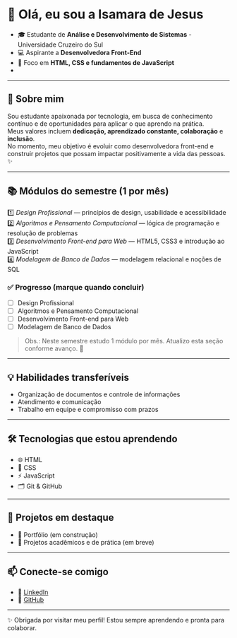 # 👋 Olá, eu sou a Isamara de Jesus

- 🎓 Estudante de **Análise e Desenvolvimento de Sistemas** - Universidade Cruzeiro do Sul
- 💻 Aspirante a **Desenvolvedora Front-End**
- 🚀 Foco em **HTML, CSS e fundamentos de JavaScript**
- 

---

## 🌱 Sobre mim
Sou estudante apaixonada por tecnologia, em busca de conhecimento contínuo e de oportunidades para aplicar o que aprendo na prática.  
Meus valores incluem **dedicação, aprendizado constante, colaboração** e **inclusão**.  
No momento, meu objetivo é evoluir como desenvolvedora front-end e construir projetos que possam impactar positivamente a vida das pessoas. ✨

---

## 📚 Módulos do semestre (1 por mês)
1️⃣ *Design Profissional* — princípios de design, usabilidade e acessibilidade  
2️⃣ *Algoritmos e Pensamento Computacional* — lógica de programação e resolução de problemas  
3️⃣ *Desenvolvimento Front-end para Web* — HTML5, CSS3 e introdução ao JavaScript  
4️⃣ *Modelagem de Banco de Dados* — modelagem relacional e noções de SQL

### ✅ Progresso (marque quando concluir)
- [ ] Design Profissional  
- [ ] Algoritmos e Pensamento Computacional  
- [ ] Desenvolvimento Front-end para Web  
- [ ] Modelagem de Banco de Dados

> Obs.: Neste semestre estudo 1 módulo por mês. Atualizo esta seção conforme avanço. 🚀

---

## 💡 Habilidades transferíveis
- Organização de documentos e controle de informações  
- Atendimento e comunicação  
- Trabalho em equipe e compromisso com prazos

---

## 🛠️ Tecnologias que estou aprendendo
- 🌐 HTML  
- 🎨 CSS  
- ⚡ JavaScript
- 🗂️ Git & GitHub

---

## 📂 Projetos em destaque
- 🚧 Portfólio (em construção)  
- 📘 Projetos acadêmicos e de prática (em breve)

---

## 📫 Conecte-se comigo
- 🔗 [LinkedIn](www.linkedin.com/in/isamara-silva-711587261)
- 🐙 [GitHub](https://github.com/IsamaraJesus)

---

✨ Obrigada por visitar meu perfil! Estou sempre aprendendo e pronta para colaborar.
